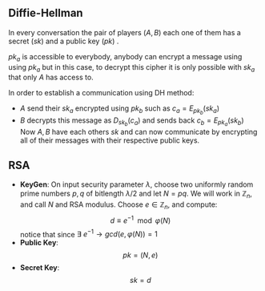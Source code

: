 ## Diffie-Hellman

In every conversation the pair of players $(A,B)$ each one of them has a secret ($sk$) and a public key ($pk$) .

$pk_{a}$ is accessible to everybody, anybody can encrypt a message using using $pk_{a}$ but
in this case, to decrypt this cipher it is only possible with $sk_{a}$ that only $A$ has access 
to.

In order to establish a communication using DH method:
* $A$ send their $sk_{a}$ encrypted using $pk_{b}$ such as $c_{a}=E_{pk_{b}}(sk_{a})$ 
* $B$ decrypts this message as $D_{sk_{b}}(c_{a})$ and sends back $c_{b}=E_{pk_{a}}(sk_{b})$ 
Now $A,B$ have each others $sk$ and can now communicate by encrypting all of their messages with their respective public keys.

## RSA

* **KeyGen**: On input security parameter $\lambda$, choose two uniformly random prime numbers $p,q$ of bitlength $\lambda/2$ and let $N=pq$. We will work in $\mathbb{Z}_{n}$, and call $N$ and RSA modulus. Choose $e \in \mathbb{Z}_{n}$, and compute:
  $$
  d \equiv e^{-1}\mod \varphi(N)
$$
	notice that since $\exists\ e^{-1}\to gcd(e,\varphi(N))=1$ 
* **Public Key**:
  $$
  pk=(N,e)
$$
* **Secret Key**:
  $$
  sk=d
$$

